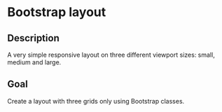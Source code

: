 # Bootstrap layout

## Description

A very simple responsive layout on three different viewport sizes: small, medium and large.

## Goal

Create a layout with three grids only using Bootstrap classes.